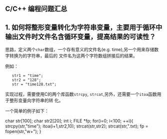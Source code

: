 C/C++ 编程问题汇总
----

## 1. 如何将整形变量转化为字符串变量，主要用于循环中输出文件时文件名含循环变量，提高结果的可读性？

思路，定义两个`char`数组，一个存有意义的文件名(e.g. time),另一个用来存储数字转换为的字符串，最后的
文件名为这两个字符数组拼接后的结果。

例如：

       str1 = "time";
       str2 = "128";
       str = "time128.txt";

实现过程，需要使用C的两个库函数`strcpy`, `strcat`,另外，还需要一个`itoa`函数用于整形变量向字符串的转
化。

一个简单的例子如下：
  
  char str[100];
  char str2[20];
  int i;
  FILE *fp;
  for(i=0; i<100; ++i){
    strcpy(str,"time");
    itoa(i+1,str2,10);
    strcat(str,str2);
    strcat(str,".txt);
    fp = fopen(str,"w+");
  }
  
